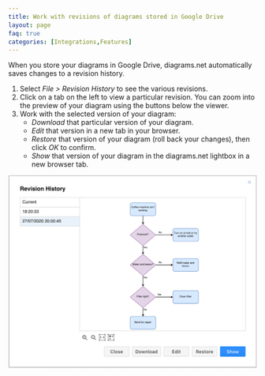 ```yaml
---
title: Work with revisions of diagrams stored in Google Drive
layout: page
faq: true
categories: [Integrations,Features]
---
```


When you store your diagrams in Google Drive, diagrams.net automatically saves changes to a revision history.

1. Select _File > Revision History_ to see the various revisions.
2. Click on a tab on the left to view a particular revision. You can zoom into the preview of your diagram using the buttons below the viewer.
3. Work with the selected version of your diagram:
   * _Download_ that particular version of your diagram.
   * _Edit_ that version in a new tab in your browser.
   * _Restore_ that version of your diagram (roll back your changes), then click _OK_ to confirm.
   * _Show_ that version of your diagram in the diagrams.net lightbox in a new browser tab.

<img src="/assets/img/blog/google-drive-revision-history.png" style="max-width:100%;height:auto;" alt="Work with revisions of your diagrams stored on Google Drive in diagrams.net">
